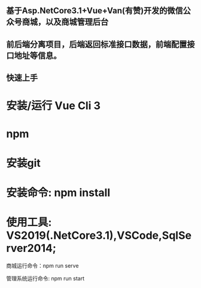 ## 基于Asp.NetCore3.1+Vue+Van(有赞)开发的微信公众号商城，以及商城管理后台


## 前后端分离项目，后端返回标准接口数据，前端配置接口地址等信息。     

## 快速上手

# 安装/运行 Vue Cli 3 
#  npm
# 安装git
# 安装命令:  npm install

# 使用工具: VS2019(.NetCore3.1),VSCode,SqlServer2014; 

商城运行命令：npm run serve

管理系统运行命令: npm run start

